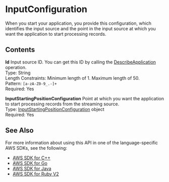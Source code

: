 # InputConfiguration<a name="API_InputConfiguration"></a>

When you start your application, you provide this configuration, which identifies the input source and the point in the input source at which you want the application to start processing records\.

## Contents<a name="API_InputConfiguration_Contents"></a>

 **Id**   <a name="analytics-Type-InputConfiguration-Id"></a>
Input source ID\. You can get this ID by calling the [DescribeApplication](API_DescribeApplication.md) operation\.  
Type: String  
Length Constraints: Minimum length of 1\. Maximum length of 50\.  
Pattern: `[a-zA-Z0-9_.-]+`   
Required: Yes

 **InputStartingPositionConfiguration**   <a name="analytics-Type-InputConfiguration-InputStartingPositionConfiguration"></a>
Point at which you want the application to start processing records from the streaming source\.  
Type: [InputStartingPositionConfiguration](API_InputStartingPositionConfiguration.md) object  
Required: Yes

## See Also<a name="API_InputConfiguration_SeeAlso"></a>

For more information about using this API in one of the language\-specific AWS SDKs, see the following:
+  [AWS SDK for C\+\+](http://docs.aws.amazon.com/goto/SdkForCpp/kinesisanalytics-2015-08-14/InputConfiguration) 
+  [AWS SDK for Go](http://docs.aws.amazon.com/goto/SdkForGoV1/kinesisanalytics-2015-08-14/InputConfiguration) 
+  [AWS SDK for Java](http://docs.aws.amazon.com/goto/SdkForJava/kinesisanalytics-2015-08-14/InputConfiguration) 
+  [AWS SDK for Ruby V2](http://docs.aws.amazon.com/goto/SdkForRubyV2/kinesisanalytics-2015-08-14/InputConfiguration) 